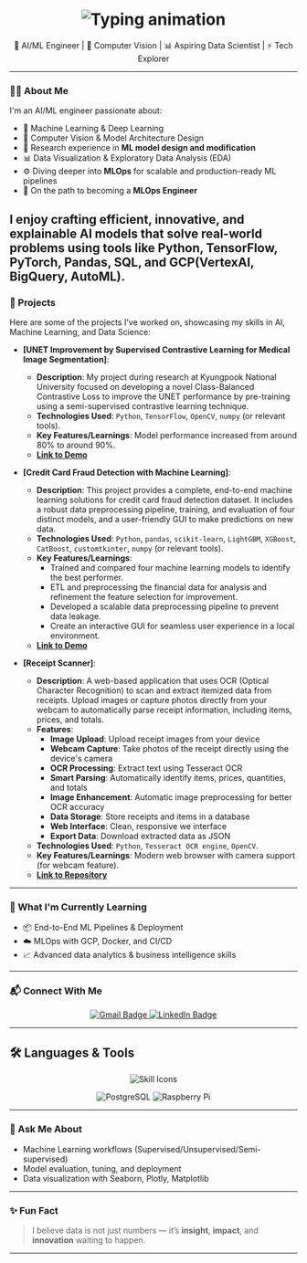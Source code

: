 <h1 align="center">
  <img src="https://readme-typing-svg.herokuapp.com/?font=Fira+Code&size=32&pause=1000&color=4493F8&center=true&vCenter=true&width=700&lines=Hi+There+👋;សូរស្ដី+;สวัสดีครับ+;안녕하세요+;I'm+Makara+Pheav;AI%2FML+Engineer+%7C+CV+%7C+MLOps+Learner;Aspiring+Data+Scientist" alt="Typing animation" />
</h1>


<p align="center">
  🚀 AI/ML Engineer | 🧠 Computer Vision | 📊 Aspiring Data Scientist | ⚡ Tech Explorer
</p>

---

### 👨‍💻 About Me

I'm an AI/ML engineer passionate about:

- 🤖 Machine Learning & Deep Learning
- 🧠 Computer Vision & Model Architecture Design
- 🧪 Research experience in **ML model design and modification**
- 📊 Data Visualization & Exploratory Data Analysis (EDA)
- ⚙️ Diving deeper into **MLOps** for scalable and production-ready ML pipelines
- 🎯 On the path to becoming a **MLOps Engineer**

I enjoy crafting efficient, innovative, and explainable AI models that solve real-world problems using tools like **Python**, **TensorFlow**, **PyTorch**, **Pandas**, **SQL**, and **GCP(VertexAI, BigQuery, AutoML)**.
---

### 🚀 Projects

Here are some of the projects I've worked on, showcasing my skills in AI, Machine Learning, and Data Science:

* **[UNET Improvement by Supervised Contrastive Learning for Medical Image Segmentation]**:
    * **Description**: My project during research at Kyungpook National University focused on developing a novel Class-Balanced Contrastive Loss to improve the UNET performance by pre-training using a semi-supervised contrastive learning technique.
    * **Technologies Used**: `Python`, `TensorFlow`, `OpenCV`, `numpy` (or relevant tools).
    * **Key Features/Learnings**: Model performance increased from around 80% to around 90%.
    * **[Link to Demo](https://drive.google.com/drive/folders/18DrduJ6utpUDpCzsYz9VWf-Iv_PlR-np?usp=sharing)**
 
* **[Credit Card Fraud Detection with Machine Learning]**:
    * **Description**: This project provides a complete, end-to-end machine learning solutions for credit card fraud detection dataset. It includes a robust data preprocessing pipeline, training, and evaluation of four distinct models, and a user-friendly GUI to make predictions on new data.
    * **Technologies Used**: `Python`, `pandas`, `scikit-learn`, `LightGBM`, `XGBoost`, `CatBoost`, `customtkinter`, `numpy` (or relevant tools).
    * **Key Features/Learnings**:
        - Trained and compared four machine learning models to identify the best performer.
        - ETL and preprocessing the financial data for analysis and refinement the feature selection for improvement.
        - Developed a scalable data preprocessing pipeline to prevent data leakage.
        - Create an interactive GUI for seamless user experience in a local environment.
    * **[Link to Demo](https://github.com/Moringa007/credit-card-fraud-detection)**

* **[Receipt Scanner]**:
    * **Description**: A web-based application that uses OCR (Optical Character Recognition) to scan and extract itemized data from receipts. Upload images or capture photos directly from your webcam to automatically parse receipt information, including items, prices, and totals.
    * **Features**:
      - **Image Upload**: Upload receipt images from your device
      - **Webcam Capture**: Take photos of the receipt directly using the device's camera
      - **OCR Processing**: Extract text using Tesseract OCR
      - **Smart Parsing**: Automatically identify items, prices, quantities, and totals
      - **Image Enhancement**: Automatic image preprocessing for better OCR accuracy
      - **Data Storage**: Store receipts and items in a database
      - **Web Interface**: Clean, responsive we interface
      - **Export Data**: Download extracted data as JSON
    * **Technologies Used**: `Python`, `Tesseract OCR engine`, `OpenCV`.
    * **Key Features/Learnings**: Modern web browser with camera support (for webcam feature).
    * **[Link to Repository](https://drive.google.com/file/d/1p4nXuWE7CSU-uOv5cdjGZdrsT7BFqkSi/view?usp=sharing)**

---
### 🌱 What I'm Currently Learning

- 📦 End-to-End ML Pipelines & Deployment
- ☁️ MLOps with GCP, Docker, and CI/CD
- 📈 Advanced data analytics & business intelligence skills

---

### 📬 Connect With Me

<div align="center">
  <a href="mailto:pheavm@gmail.com">
    <img src="https://img.shields.io/badge/Gmail-333333?style=for-the-badge&logo=gmail&logoColor=red" alt="Gmail Badge" />
  </a>
  <a href="https://www.linkedin.com/in/makara-pheav/" target="_blank">
    <img src="https://img.shields.io/badge/LinkedIn-0077B5?style=for-the-badge&logo=linkedin&logoColor=white" alt="LinkedIn Badge" />
  </a>
</div>

---

## 🛠️ Languages & Tools

<p align="center">
  <img src="https://skillicons.dev/icons?i=python,c++,sql,pytorch,tensorflow,pandas,scikit-learn" alt="Skill Icons" />
</p>

<p align="center">
  <img src="https://img.shields.io/badge/PostgreSQL-336791?style=for-the-badge&logo=postgresql&logoColor=white" alt="PostgreSQL" />
  <img src="https://img.shields.io/badge/Raspberry%20Pi-A22846?style=for-the-badge&logo=raspberrypi&logoColor=white" alt="Raspberry Pi" />
</p>

---

### 💬 Ask Me About

- Machine Learning workflows (Supervised/Unsupervised/Semi-supervised)
- Model evaluation, tuning, and deployment
- Data visualization with Seaborn, Plotly, Matplotlib

---

### ✨ Fun Fact

> I believe data is not just numbers — it’s **insight**, **impact**, and **innovation** waiting to happen.

---
